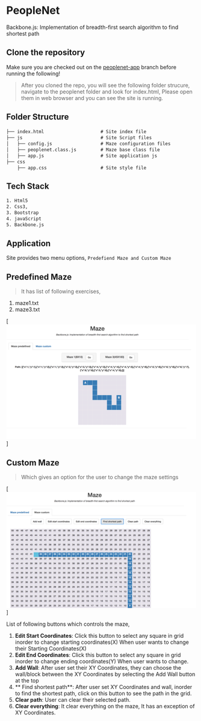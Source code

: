 # PeopleNet
Backbone.js: Implementation of breadth-first search algorithm to find shortest path

## Clone the repository

Make sure you are checked out on the [peoplenet-app](https://github.com/karthi1987/peoplenet.git) branch before running the following!

> After you cloned the repo, you will see the following folder strucure, navigate to the peoplenet folder and look for index.html, Please open them in web browser and you can see the site is running.

## Folder Structure

    ├── index.html                     # Site index file
    ├── js                             # Site Script files
    │   ├── config.js                  # Maze configuration files
    │   ├── peoplenet.class.js         # Maze base class file
    │   ├── app.js                     # Site application js
    ├── css
        ├── app.css                    # Site style file
     
     
## Tech Stack
```
1. Html5
2. Css3,
3. Bootstrap
4. javaScript
5. Backbone.js
```

## Application
Site provides two menu options, `Predefiend Maze and Custom Maze`
    
## Predefined Maze 
> It has list of following exercises,

  1. maze1.txt
  2. maze3.txt

[![Maze 1]( https://github.com/karthi1987/peoplenet/blob/master/images/Maze1_View.png )]

## Custom Maze 
> Which gives an option for the user to change the maze settings

[![Custom Maze]( https://github.com/karthi1987/peoplenet/blob/master/images/Maze_Find_Shortest_Path.png )]

List of following buttons which controls the maze,
  1. **Edit Start Coordinates**: Click this button to select any square in grid inorder to change starting coordinates(X) When user wants to change their Starting Coordinates(X)
  3. **Edit End Coordinates**: Click this button to select any square in grid inorder to change ending coordinates(Y) When user wants to change.
  3. **Add Wall**: After user set their XY Coordinates, they can choose the wall/block between the XY Coordinates by selecting the Add Wall button at the top
  4. ** Find shortest path**: After user set XY Coordinates and wall, inorder to find the shortest path, click on this button to see the path in the grid.
  4. **Clear path**: User can clear their selected path.
  5. **Clear everything**: It clear everything on the maze, It has an exception of XY Coordinates.
